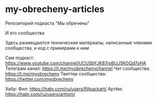 # my-obrecheny-articles
Репозиторий подкаста "Мы обречены"

И его сообщества

Здесь размещаются технические материалы, написанные членами сообщества, и код с примерами к ним

Сам подкаст: https://www.youtube.com/channel/UCUSbYJK87rpBUJ5KGQd7oHA
Телеграм канал: https://t.me/myobrechenychannel
Чат сообщества: https://t.me/myobrecheny
Твиттер сообщества: https://twitter.com/myobrecheny

Хабр:
  Фил: https://habr.com/ru/users/fillpackart/
  Артём: https://habr.com/ru/users/arttom/
